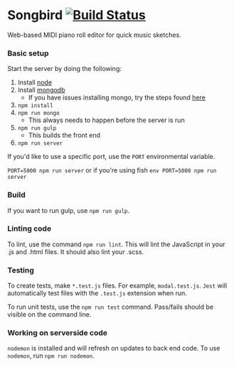 # Songbird [![Build Status](https://travis-ci.com/JacobPernell/songbird.svg?branch=master)](https://travis-ci.com/JacobPernell/songbird)
Web-based MIDI piano roll editor for quick music sketches.

### Basic setup
Start the server by doing the following:

1.  Install [node](https://nodejs.org/en/download/)
2.  Install [mongodb](https://treehouse.github.io/installation-guides/mac/mongo-mac.html)
    * If you have issues installing mongo, try the steps found [here](https://github.com/Homebrew/brew/issues/3228#issuecomment-332679274)
3.  `npm install`
4.  `npm run mongo`
    * This always needs to happen before the server is run
5.  `npm run gulp`
    * This builds the front end
6.  `npm run server`

If you'd like to use a specific port, use the `PORT` environmental variable.

`PORT=5000 npm run server` or if you're using fish `env PORT=5000 npm run server`

### Build
If you want to run gulp, use `npm run gulp`.

### Linting code
To lint, use the command `npm run lint`.  This will lint the JavaScript in your .js and .html files.  It should also lint your .scss.

### Testing
To create tests, make `*.test.js` files.  For example, `modal.test.js`.  `Jest` will automatically test files with the `.test.js` extension when run.

To run unit tests, use the `npm run test` command.  Pass/fails should be visible on the command line.

### Working on serverside code
`nodemon` is installed and will refresh on updates to back end code.  To use `nodemon`, run `npm run nodemon`.